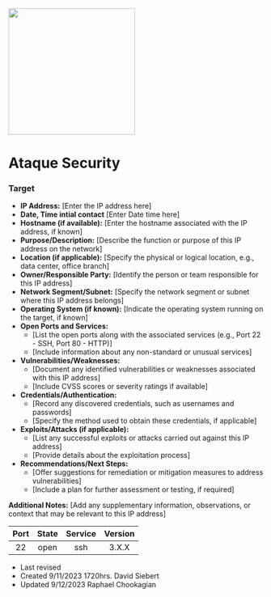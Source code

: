 <img src="../assets/ring.png" width="250">

# Ataque Security

### Target

- **IP Address:** [Enter the IP address here]
- **Date, Time intial contact** [Enter Date time here]
- **Hostname (if available):** [Enter the hostname associated with the IP address, if known]
- **Purpose/Description:** [Describe the function or purpose of this IP address on the network]
- **Location (if applicable):** [Specify the physical or logical location, e.g., data center, office branch]
- **Owner/Responsible Party:** [Identify the person or team responsible for this IP address]
- **Network Segment/Subnet:** [Specify the network segment or subnet where this IP address belongs]
- **Operating System (if known):** [Indicate the operating system running on the target, if known]
- **Open Ports and Services:**
  - [List the open ports along with the associated services (e.g., Port 22 - SSH, Port 80 - HTTP)]
  - [Include information about any non-standard or unusual services]
- **Vulnerabilities/Weaknesses:**
  - [Document any identified vulnerabilities or weaknesses associated with this IP address]
  - [Include CVSS scores or severity ratings if available]
- **Credentials/Authentication:**
  - [Record any discovered credentials, such as usernames and passwords]
  - [Specify the method used to obtain these credentials, if applicable]
- **Exploits/Attacks (if applicable):**
  - [List any successful exploits or attacks carried out against this IP address]
  - [Provide details about the exploitation process]
- **Recommendations/Next Steps:**
  - [Offer suggestions for remediation or mitigation measures to address vulnerabilities]
  - [Include a plan for further assessment or testing, if required]

**Additional Notes:**
[Add any supplementary information, observations, or context that may be relevant to this IP address]

| Port | State | Service | Version |
|:-----------------------:|:-----------------------:|:-----------------------:|:-----------------------:|
| 22 | open | ssh | 3.X.X |

- Last revised
- Created 9/11/2023 1720hrs. David Siebert
- Updated 9/12/2023 Raphael Chookagian
